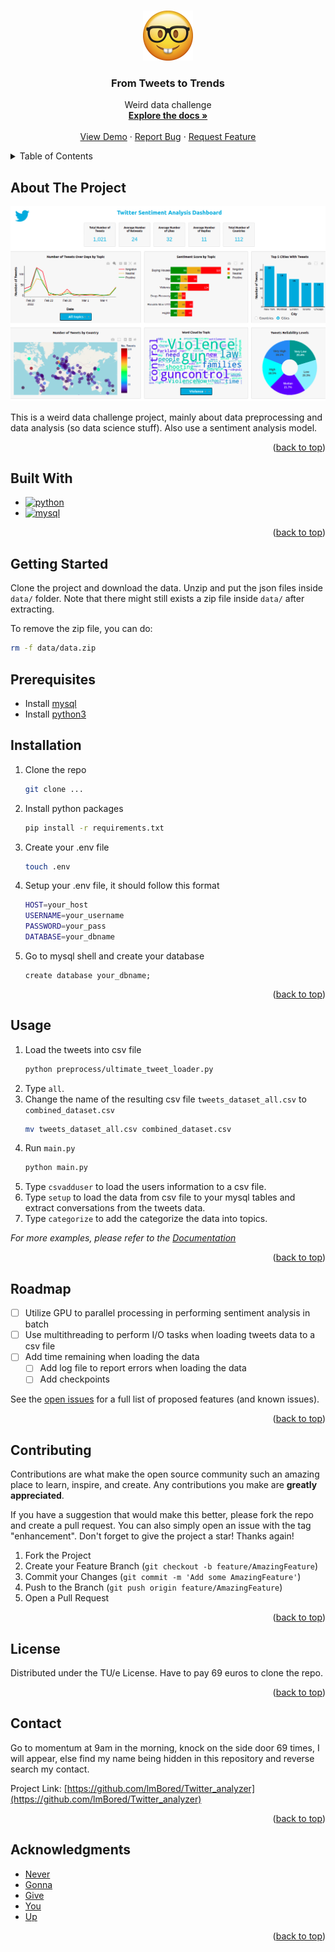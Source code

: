 <a name="readme-top"></a>

<!-- [![Contributors][contributors-shield]][contributors-url]
[![Forks][forks-shield]][forks-url]
[![Stargazers][stars-shield]][stars-url]
[![Issues][issues-shield]][issues-url]
[![MIT License][license-shield]][license-url]
[![LinkedIn][linkedin-shield]][linkedin-url] -->



<!-- PROJECT LOGO -->
<br />
<div align="center">
  <a href="https://github.com/lmBored/Twitter_analyzer">
    <img src="images/logo.png" alt="Logo" width="80" height="80">
  </a>

<h3 align="center">From Tweets to Trends</h3>

  <p align="center">
    Weird data challenge
    <br />
    <a href="https://github.com/lmBored/Twitter_analyzer/-/blob/main/README.md?ref_type=heads"><strong>Explore the docs »</strong></a>
    <br />
    <br />
    <a href="https://github.com/lmBored/Twitter_analyzer">View Demo</a>
    ·
    <a href="https://github.com/lmBored/Twitter_analyzer/issues/new?labels=bug&template=bug-report---.md">Report Bug</a>
    ·
    <a href="https://github.com/lmBored/Twitter_analyzer/issues/new?labels=enhancement&template=feature-request---.md">Request Feature</a>
  </p>
</div>



<!-- TABLE OF CONTENTS -->
<details>
  <summary>Table of Contents</summary>
  <ol>
    <li>
      <a href="#about-the-project">About The Project</a>
      <ul>
        <li><a href="#built-with">Built With</a></li>
      </ul>
    </li>
    <li>
      <a href="#getting-started">Getting Started</a>
      <ul>
        <li><a href="#prerequisites">Prerequisites</a></li>
        <li><a href="#installation">Installation</a></li>
      </ul>
    </li>
    <li><a href="#usage">Usage</a></li>
    <li><a href="#roadmap">Roadmap</a></li>
    <li><a href="#contributing">Contributing</a></li>
    <li><a href="#license">License</a></li>
    <li><a href="#contact">Contact</a></li>
    <li><a href="#acknowledgments">Acknowledgments</a></li>
  </ol>
</details>

<!-- ABOUT THE PROJECT -->
## About The Project

[![Product Name Screen Shot][product-screenshot]](https://example.com/)

This is a weird data challenge project, mainly about data preprocessing and data analysis (so data science stuff). Also use a sentiment analysis model.

<!-- Here's a blank template to get started: To avoid retyping too much info. Do a search and replace with your text editor for the following: `github_username`, `repo_name`, `twitter_handle`, `linkedin_username`, `email_client`, `email`, `project_title`, `project_description` -->

<p align="right">(<a href="#readme-top">back to top</a>)</p>


## Built With

<!-- * [![Next][Next.js]][Next-url]
* [![React][React.js]][React-url]
* [![Vue][Vue.js]][Vue-url] -->

* [![python][Python]][Python]
* [![mysql][MySQL]][MySQL]

<p align="right">(<a href="#readme-top">back to top</a>)</p>


<!-- GETTING STARTED -->
## Getting Started

Clone the project and download the data. Unzip and put the json files inside `data/` folder. Note that there might still exists a zip file inside `data/` after extracting.

To remove the zip file, you can do:
```sh
rm -f data/data.zip
```

## Prerequisites

* Install [mysql](https://www.mysql.com/downloads/)
* Install [python3](https://www.python.org/downloads/)

<!-- * python
  ```sh
  pip install -r requirements.txt
  ``` -->

## Installation

1. Clone the repo
   ```sh
   git clone ...
   ```
2. Install python packages
   ```sh
   pip install -r requirements.txt
   ```
3. Create your .env file
   ```sh
   touch .env
   ```
4. Setup your .env file, it should follow this format
   ```sh
   HOST=your_host
   USERNAME=your_username
   PASSWORD=your_pass
   DATABASE=your_dbname
   ```
5. Go to mysql shell and create your database
   ```mysql
   create database your_dbname;
   ```

<p align="right">(<a href="#readme-top">back to top</a>)</p>



<!-- USAGE EXAMPLES -->
## Usage

1. Load the tweets into csv file
    ```sh
    python preprocess/ultimate_tweet_loader.py
    ```
2. Type `all`.
3. Change the name of the resulting csv file `tweets_dataset_all.csv` to `combined_dataset.csv`
    ```sh
    mv tweets_dataset_all.csv combined_dataset.csv
    ```
4. Run `main.py`
    ```sh
    python main.py
    ```
5. Type `csvadduser` to load the users information to a csv file.
6. Type `setup` to load the data from csv file to your mysql tables and extract conversations from the tweets data.
7. Type `categorize` to add the categorize the data into topics.

_For more examples, please refer to the [Documentation](https://example.com)_

<p align="right">(<a href="#readme-top">back to top</a>)</p>



<!-- ROADMAP -->
## Roadmap

- [ ] Utilize GPU to parallel processing in performing sentiment analysis in batch
- [ ] Use multithreading to perform I/O tasks when loading tweets data to a csv file
- [ ] Add time remaining when loading the data
    - [ ] Add log file to report errors when loading the data
    - [ ] Add checkpoints

See the [open issues](https://github.com/lmBored/Twitter_analyzer/issues) for a full list of proposed features (and known issues).

<p align="right">(<a href="#readme-top">back to top</a>)</p>



<!-- CONTRIBUTING -->
## Contributing

Contributions are what make the open source community such an amazing place to learn, inspire, and create. Any contributions you make are **greatly appreciated**.

If you have a suggestion that would make this better, please fork the repo and create a pull request. You can also simply open an issue with the tag "enhancement".
Don't forget to give the project a star! Thanks again!

1. Fork the Project
2. Create your Feature Branch (`git checkout -b feature/AmazingFeature`)
3. Commit your Changes (`git commit -m 'Add some AmazingFeature'`)
4. Push to the Branch (`git push origin feature/AmazingFeature`)
5. Open a Pull Request

<p align="right">(<a href="#readme-top">back to top</a>)</p>



<!-- LICENSE -->
## License

Distributed under the TU/e License. Have to pay 69 euros to clone the repo.

<!-- Distributed under the MIT License. See `LICENSE.txt` for more information. -->

<p align="right">(<a href="#readme-top">back to top</a>)</p>



<!-- CONTACT -->
## Contact

<!-- Your Name - [@twitter_handle](https://twitter.com/twitter_handle) - email@email_client.com -->

Go to momentum at 9am in the morning, knock on the side door 69 times, I will appear, else find my name being hidden in this repository and reverse search my contact.

Project Link: [https://github.com/lmBored/Twitter_analyzer](https://github.com/lmBored/Twitter_analyzer)

<p align="right">(<a href="#readme-top">back to top</a>)</p>



<!-- ACKNOWLEDGMENTS -->
## Acknowledgments

* [Never]()
* [Gonna]()
* [Give]()
* [You]()
* [Up]()

<p align="right">(<a href="#readme-top">back to top</a>)</p>



<!-- MARKDOWN LINKS & IMAGES -->
<!-- https://www.markdownguide.org/basic-syntax/#reference-style-links -->
[contributors-shield]: https://img.shields.io/github/contributors/github_username/repo_name.svg?style=for-the-badge
[contributors-url]: https://github.com/lmBored/Twitter_analyzer/graphs/contributors
[forks-shield]: https://img.shields.io/github/forks/github_username/repo_name.svg?style=for-the-badge
[forks-url]: https://github.com/lmBored/Twitter_analyzer/network/members
[stars-shield]: https://img.shields.io/github/stars/github_username/repo_name.svg?style=for-the-badge
[stars-url]: https://github.com/lmBored/Twitter_analyzer/stargazers
[issues-shield]: https://img.shields.io/github/issues/github_username/repo_name.svg?style=for-the-badge
[issues-url]: https://github.com/lmBored/Twitter_analyzer/issues
[license-shield]: https://img.shields.io/github/license/github_username/repo_name.svg?style=for-the-badge
[license-url]: https://github.com/lmBored/Twitter_analyzer/blob/master/LICENSE.txt
[linkedin-shield]: https://img.shields.io/badge/-LinkedIn-black.svg?style=for-the-badge&logo=linkedin&colorB=555
[linkedin-url]: https://linkedin.com/in/linkedin_username
[product-screenshot]: images/screenshot.png
[Next.js]: https://img.shields.io/badge/next.js-000000?style=for-the-badge&logo=nextdotjs&logoColor=white
[Next-url]: https://nextjs.org/
[React.js]: https://img.shields.io/badge/React-20232A?style=for-the-badge&logo=react&logoColor=61DAFB
[React-url]: https://reactjs.org/
[Vue.js]: https://img.shields.io/badge/Vue.js-35495E?style=for-the-badge&logo=vuedotjs&logoColor=4FC08D
[Vue-url]: https://vuejs.org/
[Angular.io]: https://img.shields.io/badge/Angular-DD0031?style=for-the-badge&logo=angular&logoColor=white
[Angular-url]: https://angular.io/
[Svelte.dev]: https://img.shields.io/badge/Svelte-4A4A55?style=for-the-badge&logo=svelte&logoColor=FF3E00
[Svelte-url]: https://svelte.dev/
[Laravel.com]: https://img.shields.io/badge/Laravel-FF2D20?style=for-the-badge&logo=laravel&logoColor=white
[Laravel-url]: https://laravel.com
[Bootstrap.com]: https://img.shields.io/badge/Bootstrap-563D7C?style=for-the-badge&logo=bootstrap&logoColor=white
[Bootstrap-url]: https://getbootstrap.com
[JQuery.com]: https://img.shields.io/badge/jQuery-0769AD?style=for-the-badge&logo=jquery&logoColor=white
[JQuery-url]: https://jquery.com 
[Python]: https://img.shields.io/badge/python-3670A0?style=for-the-badge&logo=python&logoColor=ffdd54
[Python-url]: https://www.python.org/
[MySQL]: https://img.shields.io/badge/-MySQL-4479A1?style=flat-square&logo=mysql&labelColor=4479A1&logoColor=FFF
[MySQL-url]: https://www.mysql.com/

